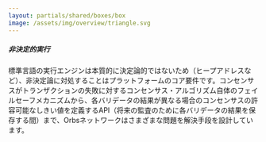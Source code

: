 ```yaml
---
layout: partials/shared/boxes/box
image: /assets/img/overview/triangle.svg
---
```


##### 非決定的実行

標準言語の実行エンジンは本質的に決定論的ではないため（ヒープアドレスなど）、非決定論に対処することはプラットフォームのコア要件です。コンセンサスがトランザクションの失敗に対するコンセンサス・アルゴリズム自体のフェイルセーフメカニズムから、各バリデータの結果が異なる場合のコンセンサスの許容可能なしきい値を定義するAPI（将来の監査のために各バリデータの結果を保存する間）まで、Orbsネットワークはさまざまな問題を解決手段を設計しています。
